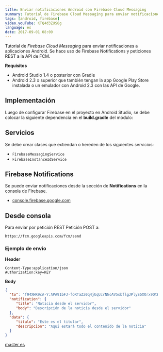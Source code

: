 ```yaml
---
title: Enviar notificaciones Android con Firebase Cloud Messaging
summary: Tutorial de Firebase Cloud Messaging para enviar notificaciones a aplicaciones Android. 
tags: [android, firebase]
video.youTube: KTQ4d3ZUS8g
language: es
date: 2017-09-01 08:00
---
```


Tutorial de _Firebase Cloud Messaging_ para enviar notificaciones a aplicaciones Android. Se hace uso de Firebase Notifications y peticiones REST a la API de FCM.

__Requisitos__

* Android Studio 1.4 o posterior con Gradle
* Android 2.3 o superior que también tengan la app Google Play Store instalada o un emulador con Android 2.3 con las API de Google.

## Implementación

Luego de configurar Firebase en el proyecto en Android Studio, se debe colocar la siguiente dependencia en el **build.gradle** del módulo:

## Servicios
Se debe crear clases que extiendan o hereden de los siguientes servicios:

* `FirebaseMessagingService`
* `FirebaseInstanceIdService`

## Firebase Notifications

Se puede enviar notificaciones desde la sección de **Notifications** en la consola de Firebase.

* [console.firebase.google.com](https://console.firebase.google.com/) 

## Desde consola

Para enviar por petición REST Petición POST a:

```
https://fcm.googleapis.com/fcm/send
```

### Ejemplo de envío

__Header__

```
Content-Type:application/json
Authorization:key=KEY
```

__Body__

```json
{
  "to": "f94XHR9cA-Y:APA91bFJ-foRTaZz0q4jUqUcrNNoAV5sbflgJPlyS5XOrx9QtWWlPdzQfhAhLMgL5_kAVxBUcbfboyErEZ4vMVPKVpzsHfp0yAOJGHlyRMURbOLJrj1da1PC8kuHtdi8lMvnpVE6eVS2",
  "notification": {
     "title": "Noticia desde el servidor",
     "body": "Descripción de la noticia desde el servidor"
  },
  "data": {
     "titulo": "Este es el titular",
     "descripcion": "Aquí estará todo el contenido de la noticia"
  }
}
```

[master es](https://github.com/alvareztech/EjemploFCM) 
